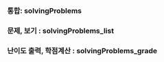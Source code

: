 ### 통합: solvingProblems
### 문제, 보기 : solvingProblems_list
### 난이도 출력, 학점계산 : solvingProblems_grade

